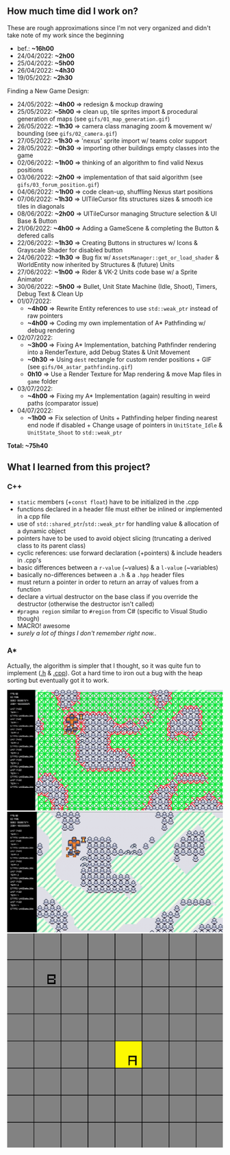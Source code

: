 ## How much time did I work on?
These are rough approximations since I'm not very organized and didn't take note of my work since the beginning
+ bef.: **~16h00**
+ 24/04/2022: **~2h00**
+ 25/04/2022: **~5h00**
+ 26/04/2022: **~4h30**
+ 19/05/2022: **~2h30**

Finding a New Game Design:
+ 24/05/2022: **~4h00** => redesign & mockup drawing
+ 25/05/2022: **~5h00** => clean up, tile sprites import & procedural generation of maps (see `gifs/01_map_generation.gif`)
+ 26/05/2022: **~1h30** => camera class managing zoom & movement w/ bounding (see `gifs/02_camera.gif`)
+ 27/05/2022: **~1h30** => 'nexus' sprite import w/ teams color support
+ 28/05/2022: **~0h30** => importing other buildings empty classes into the game
+ 02/06/2022: **~1h00** => thinking of an algorithm to find valid Nexus positions
+ 03/06/2022: **~2h00** => implementation of that said algorithm (see `gifs/03_forum_position.gif`)
+ 04/06/2022: **~1h00** => code clean-up, shuffling Nexus start positions
+ 07/06/2022: **~1h30** => UITileCursor fits structures sizes & smooth ice tiles in diagonals
+ 08/06/2022: **~2h00** => UITileCursor managing Structure selection & UI Base & Button
+ 21/06/2022: **~4h00** => Adding a GameScene & completing the Button & defered calls
+ 22/06/2022: **~1h30** => Creating Buttons in structures w/ Icons & Grayscale Shader for disabled button
+ 24/06/2022: **~1h30** => Bug fix w/ `AssetsManager::get_or_load_shader` & WorldEntity now inherited by Structures & (future) Units
+ 27/06/2022: **~1h00** => Rider & VK-2 Units code base w/ a Sprite Animator
+ 30/06/2022: **~5h00** => Bullet, Unit State Machine (Idle, Shoot), Timers, Debug Text & Clean Up
+ 01/07/2022:
	+ **~4h00** => Rewrite Entity references to use `std::weak_ptr` instead of raw pointers
	+ **~4h00** => Coding my own implementation of A* Pathfinding w/ debug rendering
+ 02/07/2022:
	+ **~3h00** => Fixing A* Implementation, batching Pathfinder rendering into a RenderTexture, add Debug States & Unit Movement
	+ **~0h30** => Using `dest` rectangle for custom render positions + GIF (see `gifs/04_astar_pathfinding.gif`)
	+ **0h10** => Use a Render Texture for Map rendering & move Map files in `game` folder
+ 03/07/2022:
	+ **~4h00** => Fixing my A* Implementation (again) resulting in weird paths (comparator issue)
+ 04/07/2022: 
	+ **~1h00** => Fix selection of Units + Pathfinding helper finding nearest end node if disabled + Change usage of pointers in `UnitState_Idle` & `UnitState_Shoot` to `std::weak_ptr`

**Total: ~75h40**

## What I learned from this project?

### C++
+ `static` members (+`const float`) have to be initialized in the .cpp
+ functions declared in a header file must either be inlined or implemented in a cpp file
+ use of `std::shared_ptr`/`std::weak_ptr` for handling value & allocation of a dynamic object
+ pointers have to be used to avoid object slicing (truncating a derived class to its parent class)
+ cyclic references: use forward declaration (+pointers) & include headers in .cpp's
+ basic differences between a `r-value` (~values) & a `l-value` (~variables)
+ basically no-differences between a `.h` & a `.hpp` header files
+ must return a pointer in order to return an array of values from a function
+ declare a virtual destructor on the base class if you override the destructor (otherwise the destructor isn't called)
+ `#pragma region` similar to `#region` from C# (specific to Visual Studio though)
+ MACRO! awesome
+ *surely a lot of things I don't remember right now..*

### A*
Actually, the algorithm is simpler that I thought, so it was quite fun to implement ([.h](https://github.com/Guthen/MechaWars/blob/main/src/utility/astar2.h) & [.cpp](https://github.com/Guthen/MechaWars/blob/main/src/utility/astar2.cpp)). 
Got a hard time to iron out a bug with the heap sorting but eventually got it to work.

![First Day: implementation](https://github.com/Guthen/MechaWars/blob/main/gifs/04_astar_pathfinding.gif?raw=true)
![Second Day: fix](https://github.com/Guthen/MechaWars/blob/main/gifs/04_astar_pathfinding_fixed.gif?raw=true)
![Second Day: visualizer](https://github.com/Guthen/MechaWars/blob/main/gifs/04_astar_pathfinding_visualizer.gif?raw=true)